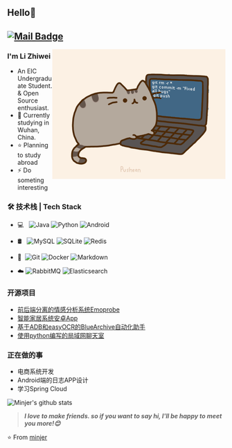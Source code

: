 ## Hello👋
[![Mail Badge](https://img.shields.io/badge/-minjer3622@gmail.com-c14438?style=flat&logo=Gmail&logoColor=white&link=mailto:minjer3622@gmail.com)](mailto:minjer3622@gmail.com)
---
<img align="right" alt="GIF" src="Pic/pusheencode.gif" />

### I'm Li Zhiwei

- An EIC Undergraduate Student. & Open Source enthusiast.
- 🌱 Currently studying in Wuhan, China.
- ⭐ Planning to study abroad
- ⚡ Do someting interesting

### 🛠 技术栈 | Tech Stack

- 💻 &#160; ![Java](https://img.shields.io/badge/-Java-333333?style=flat&logo=Java)
![Python](https://img.shields.io/badge/-Python-333333?style=flat&logo=Python&logoColor=FCC624)
![Android](https://img.shields.io/badge/-Android-333333?style=flat&logo=Android)

- 🛢 &#160; ![MySQL](https://img.shields.io/badge/-MySQL-333333?style=flat&logo=mysql&logoColor=FFFFFF)
![SQLite](https://img.shields.io/badge/-SQLite-333333?style=flat&logo=sqlite)
![Redis](https://img.shields.io/badge/-Redis-333333?style=flat&logo=Redis)

- 🔧 &#160;![Git](https://img.shields.io/badge/-Git-333333?style=flat&logo=git)
![Docker](https://img.shields.io/badge/-Docker-333333?style=flat&logo=Docker)
![Markdown](https://img.shields.io/badge/-Markdown-333333?style=flat&logo=markdown)

- :cloud: ![RabbitMQ](https://img.shields.io/badge/-RabbitMQ-333333?style=flat&logo=RabbitMQ)
  ![Elasticsearch](https://img.shields.io/badge/-Elasticsearch-333333?style=flat&logo=Elasticsearch)

### 开源项目
- [前后端分离的情感分析系统Emoprobe](https://github.com/pxxxl/Emoprobe)
- [智能家居系统安卓App](https://github.com/mj3622/SmartHomeApp)
- [基于ADB和easyOCR的BlueArchive自动化助手](https://github.com/mj3622/AutoArchive)
- [使用python编写的局域网聊天室](https://github.com/mj3622/MomoTalk)



### 正在做的事
- 电商系统开发
- Android端的日志APP设计
- 学习Spring Cloud

![Minjer's github stats](https://github-readme-stats.vercel.app/api/?username=mj3622&show_icons=true&title_color=fff&icon_color=79ff97&text_color=9f9f9f&bg_color=151515)

> ***I love to make friends. so if you want to say hi, I'll be happy to meet you more!😊***

⭐️ From [minjer](https://github.com/mj3622)
